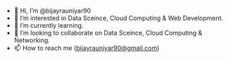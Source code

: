 - 👋 Hi, I’m @bijayrauniyar90
- 👀 I’m interested in Data Sceince, Cloud Computing & Web Development.
- 🌱 I’m currently learning. 
- 💞️ I’m looking to collaborate on Data Sceince, Cloud Computing & Networking.
- 📫 How to reach me (bijayrauniyar90@gmail.com)

<!---
bijayrauniyar90/bijayrauniyar90 is a ✨ special ✨ repository because its `README.md` (this file) appears on your GitHub profile.
You can click the Preview link to take a look at your changes.
--->
